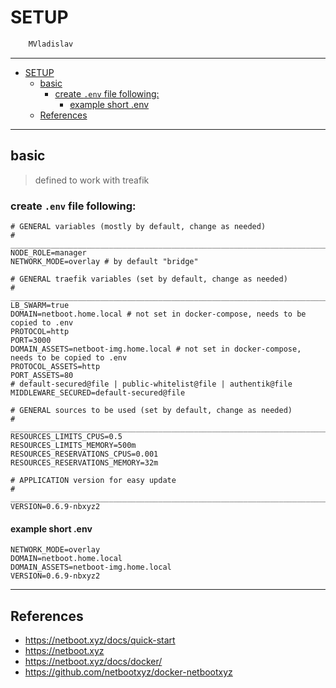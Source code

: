 # SETUP

```sh
    MVladislav
```

---

- [SETUP](#setup)
  - [basic](#basic)
    - [create `.env` file following:](#create-env-file-following)
      - [example short .env](#example-short-env)
  - [References](#references)

---

## basic

> defined to work with treafik

### create `.env` file following:

```env
# GENERAL variables (mostly by default, change as needed)
# ______________________________________________________________________________
NODE_ROLE=manager
NETWORK_MODE=overlay # by default "bridge"

# GENERAL traefik variables (set by default, change as needed)
# ______________________________________________________________________________
LB_SWARM=true
DOMAIN=netboot.home.local # not set in docker-compose, needs to be copied to .env
PROTOCOL=http
PORT=3000
DOMAIN_ASSETS=netboot-img.home.local # not set in docker-compose, needs to be copied to .env
PROTOCOL_ASSETS=http
PORT_ASSETS=80
# default-secured@file | public-whitelist@file | authentik@file
MIDDLEWARE_SECURED=default-secured@file

# GENERAL sources to be used (set by default, change as needed)
# ______________________________________________________________________________
RESOURCES_LIMITS_CPUS=0.5
RESOURCES_LIMITS_MEMORY=500m
RESOURCES_RESERVATIONS_CPUS=0.001
RESOURCES_RESERVATIONS_MEMORY=32m

# APPLICATION version for easy update
# ______________________________________________________________________________
VERSION=0.6.9-nbxyz2
```

#### example short .env

```env
NETWORK_MODE=overlay
DOMAIN=netboot.home.local
DOMAIN_ASSETS=netboot-img.home.local
VERSION=0.6.9-nbxyz2
```

---

## References

- <https://netboot.xyz/docs/quick-start>
- <https://netboot.xyz>
- <https://netboot.xyz/docs/docker/>
- <https://github.com/netbootxyz/docker-netbootxyz>
